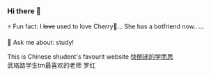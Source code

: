 ### Hi there 👋

<!--
**lifeafter619/lifeafter619** is a ✨ _special_ ✨ repository because its `README.md` (this file) appears on your GitHub profile.

Here are some ideas to get you started:

- 🔭 I’m currently working on ...
- 🌱 I’m currently learning ...
- 👯 I’m looking to collaborate on ...
- 🤔 I’m looking for help with ...
- 💬 Ask me about ...
- 📫 How to reach me: ...
- 😄 Pronouns: ...
- ⚡ Fun fact: ...
-->
⚡ Fun fact: I ~~love~~ used to love Cherry🍒...
She has a botfriend now......

💬 Ask me about: study!

This is Chinese shudent's favourit website [快倒闭的学而思](https://www.xueersi.com)  
武珞路学生tm最喜欢的老师 罗红

